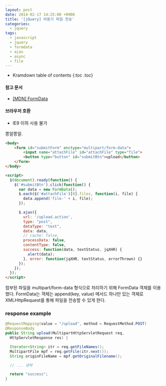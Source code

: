 ```yaml
---
layout: post
date: 2014-02-17 14:25:00 +0900
title: '[jQuery] 비동기 파일 전송'
categories:
  - jquery
tags:
  - javascript
  - jquery
  - formdata
  - ajax
  - async
  - file
---
```


* Kramdown table of contents
{:toc .toc}

#### 참고 문서

- [\[MDN\] FormData](https://developer.mozilla.org/en-US/docs/Web/API/FormData)

#### 브라우저 호환

- IE9 이하 사용 불가

쫑알쫑알.

```html
<body>
    <form id="submitForm" enctype="multipart/form-data">
        <input name="attachFile" id="attachFile" type="file">
        <button type="button" id="submitBtn">upload</button>
    </form>
</body>
```

```html
<script>
  $(document).ready(function() {
    $('#submitBtn').click(function() {
      var data = new FormData();
      $.each($('#attachFile')[0].files, function(i, file) {
        data.append('file-' + i, file);
      });

      $.ajax({
        url: '/upload.action',
        type: "post",
        dataType: "text",
        data: data,
        // cache: false,
        processData: false,
        contentType: false,
        success: function(data, textStatus, jqXHR) {
          alert(data);
        }, error: function(jqXHR, textStatus, errorThrown) {}
      });
    });
  });
</script>
```

첨부된 파일을 multipart/form-data 형식으로 처리하기 위해 FormData 객체를 이용했다. FormData는 객체는 append(key, value) 메서드 하나만 있는 객체로 XMLHttpRequest를 통해 파일을 전송할 수 있게 한다.

### response example

```java
@RequestMapping(value = "/upload", method = RequestMethod.POST)
@ResponseBody
public String upload(MultipartHttpServletRequest req,
  HttpServletResponse res) {

  Iterator<String> itr = req.getFileNames();
  MultipartFile mpf = req.getFile(itr.next());
  String originFileName = mpf.getOriginalFilename();

  // ... 생략

  return "success";
}
```
